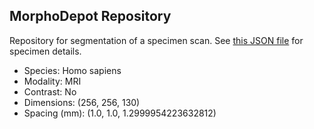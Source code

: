 
## MorphoDepot Repository
Repository for segmentation of a specimen scan.  See [this JSON file](MorphoDepotAccession.json) for specimen details.
* Species: Homo sapiens
* Modality: MRI 
* Contrast: No 
* Dimensions: (256, 256, 130)
* Spacing (mm): (1.0, 1.0, 1.2999954223632812)
        